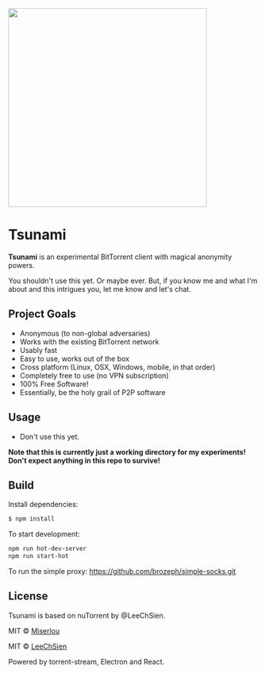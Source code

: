 <img src="http://i.imgur.com/BJMKyJL.png" width="400px">

Tsunami
==============

**Tsunami** is an experimental BitTorrent client with magical anonymity powers.

You shouldn't use this yet. Or maybe ever. But, if you know me and what I'm about and this intrigues you, let me know and let's chat.

Project Goals
-------------

* Anonymous (to non-global adversaries)
* Works with the existing BitTorrent network
* Usably fast
* Easy to use, works out of the box
* Cross platform (Linux, OSX, Windows, mobile, in that order)
* Completely free to use (no VPN subscription)
* 100% Free Software!
* Essentially, be the holy grail of P2P software

Usage
------------
* Don't use this yet.

**Note that this is currently just a working directory for my experiments! Don't expect anything in this repo to survive!**

Build
------------
Install dependencies:

```bash
$ npm install
```

To start development:

```bash
npm run hot-dev-server
npm run start-hot

```

To run the simple proxy: https://github.com/brozeph/simple-socks.git

License
------------

Tsunami is based on nuTorrent by @LeeChSien.

MIT © [Miserlou](https://github.com/Miserlou)

MIT © [LeeChSien](https://github.com/LeeChSien)

Powered by torrent-stream, Electron and React.
